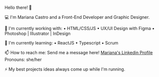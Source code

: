Hello there! 👋

💻 I'm Mariana Castro and a Front-End Developer and Graphic Designer.

🔭 I'm currently working with:
• HTML/CSS/JS
• UX/UI Design with Figma
• Photoshop | Illustrator | InDesign

🌱 I'm currently learning:
• ReactJS
• Typescript
• Scrum

📫 How to reach me:
Send me a message here! [Mariana's Linkedin Profile](https://www.linkedin.com/in/mariana-castro-297586264/)
Pronouns: she/her

⚡ My best projects ideas always come up while I'm running.

<!--
**maricastroc/maricastroc** is a ✨ _special_ ✨ repository because its `README.md` (this file) appears on your GitHub profile.

Here are some ideas to get you started:

- 🔭 I’m currently working on ...
- 🌱 I’m currently learning ...
- 👯 I’m looking to collaborate on ...
- 🤔 I’m looking for help with ...
- 💬 Ask me about ...
- 📫 How to reach me: ...
- 😄 Pronouns: ...
- ⚡ Fun fact: ...
-->
